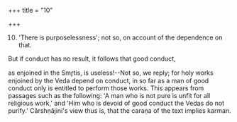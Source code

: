 +++
title = "10"

+++


10. 'There is purposelessness'; not so, on account of the dependence on that.

But if conduct has no result, it follows that good conduct,

as enjoined in the Smr̥tis, is useless!--Not so, we reply; for holy works enjoined by the Veda depend on conduct, in so far as a man of good conduct only is entitled to perform those works. This appears from passages such as the following: 'A man who is not pure is unfit for all religious work,' and 'Him who is devoid of good conduct the Vedas do not purify.' Cārshṇājini's view thus is, that the caraṇa of the text implies karman.

